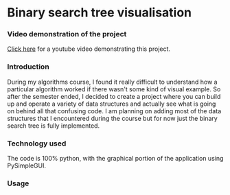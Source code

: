 # Binary search tree visualisation

### Video demonstration of the project
[Click here](https://youtu.be/4NY5_4LswyQ) for a youtube video demonstrating this project.

### Introduction
During my algorithms course, I found it really difficult to understand how a particular algorithm worked if there wasn't some kind of visual example. So after the semester ended, I decided to create a project where you can build up and operate a variety of data structures and actually see what is going on behind all that confusing code. I am planning on adding most of the data structures that I encountered during the course but for now just the binary search tree is fully implemented.

### Technology used
The code is 100% python, with the graphical portion of the application using PySimpleGUI.

### Usage
